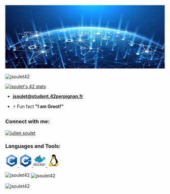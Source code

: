 <img src="https://github.com/jsoulet42/jsoulet42/blob/main/image3.webp" alt="Nom de l'image" width="900" height="200">


<p align="left"> <img src="https://komarev.com/ghpvc/?username=jsoulet42&label=Profile%20views&color=0e75b6&style=flat" alt="jsoulet42" /> </p>


[![jsoulet's 42 stats](https://badge42.coday.fr/api/v2/clqik6j1n094501p4pvsi59bn/stats?cursusId=21&coalitionId=319)](https://github.com/Coday-meric/badge42)



- **jsoulet@student.42perpignan.fr**

- ⚡ Fun fact **"I am Groot!"**

<h3 align="left">Connect with me:</h3>
<p align="left">
<a href="https://linkedin.com/in/julien soulet" target="blank"><img align="center" src="https://raw.githubusercontent.com/rahuldkjain/github-profile-readme-generator/master/src/images/icons/Social/linked-in-alt.svg" alt="julien soulet" height="30" width="40" /></a>
</p>

<h3 align="left">Languages and Tools:</h3>
<p align="left"> <a href="https://www.cprogramming.com/" target="_blank" rel="noreferrer"> <img src="https://raw.githubusercontent.com/devicons/devicon/master/icons/c/c-original.svg" alt="c" width="40" height="40"/> </a> <a href="https://www.w3schools.com/cpp/" target="_blank" rel="noreferrer"> <img src="https://raw.githubusercontent.com/devicons/devicon/master/icons/cplusplus/cplusplus-original.svg" alt="cplusplus" width="40" height="40"/> </a> <a href="https://www.docker.com/" target="_blank" rel="noreferrer"> <img src="https://raw.githubusercontent.com/devicons/devicon/master/icons/docker/docker-original-wordmark.svg" alt="docker" width="40" height="40"/> </a> <a href="https://www.linux.org/" target="_blank" rel="noreferrer"> <img src="https://raw.githubusercontent.com/devicons/devicon/master/icons/linux/linux-original.svg" alt="linux" width="40" height="40"/> </a> </p>

<p><img align="left" src="https://github-readme-stats.vercel.app/api/top-langs?username=jsoulet42&show_icons=true&locale=en&layout=compact" alt="jsoulet42" /></p>

<p>&nbsp;<img align="center" src="https://github-readme-stats.vercel.app/api?username=jsoulet42&show_icons=true&locale=en" alt="jsoulet42" /></p>

<p><img align="center" src="https://github-readme-streak-stats.herokuapp.com/?user=jsoulet42&" alt="jsoulet42" /></p>


